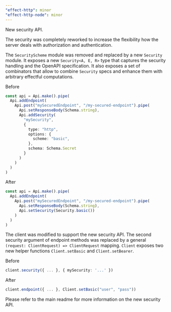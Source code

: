 ```yaml
---
"effect-http": minor
"effect-http-node": minor
---
```


New security API.

The security was completely reworked to increase the flexibility how
the server deals with authorization and authentication.

The `SecurityScheme` module was removed and replaced by a new `Security` module.
It exposes a new `Security<A, E, R>` type that captures the security handling
and the OpenAPI specification. It also exposes a set of combinators that allow
to combine `Security` specs and enhance them with arbitrary effectful computations.

Before

```ts
const api = Api.make().pipe(
  Api.addEndpoint(
    Api.post("mySecuredEndpoint", "/my-secured-endpoint").pipe(
      Api.setResponseBody(Schema.string),
      Api.addSecurity(
        "mySecurity",
        {
          type: "http",
          options: {
            scheme: "basic",
          },
          schema: Schema.Secret
        }
      )
    )
  )
)
```

After

```ts
const api = Api.make().pipe(
  Api.addEndpoint(
    Api.post("mySecuredEndpoint", "/my-secured-endpoint").pipe(
      Api.setResponseBody(Schema.string),
      Api.setSecurity(Security.basic())
    )
  )
)
```

The client was modified to support the new security API. The second security argument
of endpoint methods was replaced by a general `(request: ClientRequest) => ClientRequest`
mapping. `Client` exposes two new helper functions `Client.setBasic` and `Client.setBearer`.

Before

```ts
client.security({ ... }, { mySecurity: '...' })
```

After

```ts
client.endpoint({ ... }, Client.setBasic("user", "pass"))
```

Please refer to the main readme for more information on the new security API.
